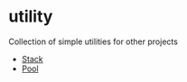 # utility
Collection of simple utilities for other projects

* [Stack](https://pkg.go.dev/github.com/green-aloe/utility/stack)
* [Pool](https://pkg.go.dev/github.com/green-aloe/utility/pool)
